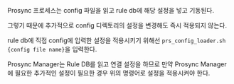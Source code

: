 Prosync 프로세스는 config 파일을 읽고 rule db에 해당 설정을 넣고 기동된다.

그렇기 때문에 추가적으로 config 디렉토리의 설정을 변경해도 즉시 적용되지 않는다.

rule db에 직접 config에 입력한 설정을 적용시키기 위해선 `prs_config_loader.sh {config file name}`을 입력한다.

Prosync Manager는 Rule DB를 읽고 연결 설정을 하므로 만약 Prosync Manager에 필요한 추가적인 설정이 필요한 경우 위의 명령어로 설정을 적용시켜야 한다.